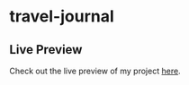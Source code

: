 
# travel-journal
## Live Preview

Check out the live preview of my project [here](https://travel-journal-ravi.netlify.app/).


